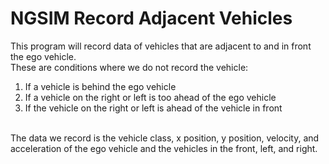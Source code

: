 # NGSIM Record Adjacent Vehicles
This program will record data of vehicles that are adjacent to and in front the ego vehicle.
<br />
These are conditions where we do not record the vehicle:
<br />
1. If a vehicle is behind the ego vehicle
2. If a vehicle on the right or left is too ahead of the ego vehicle
3. If the vehicle on the right or left is ahead of the vehicle in front
<br />
The data we record is the vehicle class, x position, y position, velocity, and acceleration of the ego vehicle and the vehicles in the front, left, and right.
